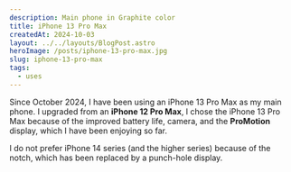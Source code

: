 ```yaml
---
description: Main phone in Graphite color 
title: iPhone 13 Pro Max
createdAt: 2024-10-03 
layout: ../../layouts/BlogPost.astro
heroImage: /posts/iphone-13-pro-max.jpg 
slug: iphone-13-pro-max
tags:
  - uses 
---
```


Since October 2024, I have been using an iPhone 13 Pro Max as my main phone. 
I upgraded from an **iPhone 12 Pro Max**, I chose the iPhone 13 Pro Max because of the improved battery life, camera, and the **ProMotion** display, which I have been enjoying so far. 

I do not prefer iPhone 14 series (and the higher series) because of the notch, which has been replaced by a punch-hole display. 
